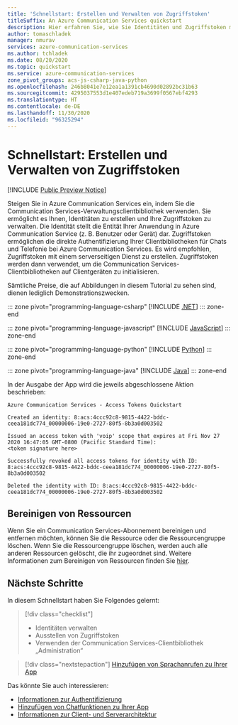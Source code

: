 ```yaml
---
title: 'Schnellstart: Erstellen und Verwalten von Zugriffstoken'
titleSuffix: An Azure Communication Services quickstart
description: Hier erfahren Sie, wie Sie Identitäten und Zugriffstoken mithilfe der Azure Communication Services-Clientbibliothek „Administration“ verwalten.
author: tomaschladek
manager: nmurav
services: azure-communication-services
ms.author: tchladek
ms.date: 08/20/2020
ms.topic: quickstart
ms.service: azure-communication-services
zone_pivot_groups: acs-js-csharp-java-python
ms.openlocfilehash: 246b8041e7e12ea1a1391cb4690d02892bc31b63
ms.sourcegitcommit: 4295037553d1e407edeb719a3699f0567ebf4293
ms.translationtype: HT
ms.contentlocale: de-DE
ms.lasthandoff: 11/30/2020
ms.locfileid: "96325294"
---
```

# <a name="quickstart-create-and-manage-access-tokens"></a>Schnellstart: Erstellen und Verwalten von Zugriffstoken

[!INCLUDE [Public Preview Notice](../includes/public-preview-include.md)]

Steigen Sie in Azure Communication Services ein, indem Sie die Communication Services-Verwaltungsclientbibliothek verwenden. Sie ermöglicht es Ihnen, Identitäten zu erstellen und Ihre Zugriffstoken zu verwalten. Die Identität stellt die Entität Ihrer Anwendung in Azure Communication Service (z. B. Benutzer oder Gerät) dar. Zugriffstoken ermöglichen die direkte Authentifizierung Ihrer Clientbibliotheken für Chats und Telefonie bei Azure Communication Services. Es wird empfohlen, Zugriffstoken mit einem serverseitigen Dienst zu erstellen. Zugriffstoken werden dann verwendet, um die Communication Services-Clientbibliotheken auf Clientgeräten zu initialisieren.

Sämtliche Preise, die auf Abbildungen in diesem Tutorial zu sehen sind, dienen lediglich Demonstrationszwecken.

::: zone pivot="programming-language-csharp"
[!INCLUDE [.NET](./includes/user-access-token-net.md)]
::: zone-end

::: zone pivot="programming-language-javascript"
[!INCLUDE [JavaScript](./includes/user-access-token-js.md)]
::: zone-end

::: zone pivot="programming-language-python"
[!INCLUDE [Python](./includes/user-access-token-python.md)]
::: zone-end

::: zone pivot="programming-language-java"
[!INCLUDE [Java](./includes/user-access-token-java.md)]
::: zone-end

In der Ausgabe der App wird die jeweils abgeschlossene Aktion beschrieben:
<!---cSpell:disable --->
```console
Azure Communication Services - Access Tokens Quickstart

Created an identity: 8:acs:4ccc92c8-9815-4422-bddc-ceea181dc774_00000006-19e0-2727-80f5-8b3a0d003502

Issued an access token with 'voip' scope that expires at Fri Nov 27 2020 16:47:05 GMT-0800 (Pacific Standard Time):
<token signature here>

Successfully revoked all access tokens for identity with ID: 8:acs:4ccc92c8-9815-4422-bddc-ceea181dc774_00000006-19e0-2727-80f5-8b3a0d003502

Deleted the identity with ID: 8:acs:4ccc92c8-9815-4422-bddc-ceea181dc774_00000006-19e0-2727-80f5-8b3a0d003502
```
<!---cSpell:enable --->

## <a name="clean-up-resources"></a>Bereinigen von Ressourcen

Wenn Sie ein Communication Services-Abonnement bereinigen und entfernen möchten, können Sie die Ressource oder die Ressourcengruppe löschen. Wenn Sie die Ressourcengruppe löschen, werden auch alle anderen Ressourcen gelöscht, die ihr zugeordnet sind. Weitere Informationen zum Bereinigen von Ressourcen finden Sie [hier](./create-communication-resource.md#clean-up-resources).


## <a name="next-steps"></a>Nächste Schritte

In diesem Schnellstart haben Sie Folgendes gelernt:

> [!div class="checklist"]
> * Identitäten verwalten
> * Ausstellen von Zugriffstoken
> * Verwenden der Communication Services-Clientbibliothek „Administration“


> [!div class="nextstepaction"]
> [Hinzufügen von Sprachanrufen zu Ihrer App](./voice-video-calling/getting-started-with-calling.md)

Das könnte Sie auch interessieren:

 - [Informationen zur Authentifizierung](../concepts/authentication.md)
 - [Hinzufügen von Chatfunktionen zu Ihrer App](./chat/get-started.md)
 - [Informationen zur Client- und Serverarchitektur](../concepts/client-and-server-architecture.md)
 